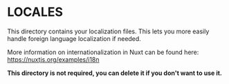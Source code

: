 # LOCALES

This directory contains your localization files.
This lets you more easily handle foreign language localization if needed.

More information on internationalization in Nuxt can be found here:
https://nuxtjs.org/examples/i18n

**This directory is not required, you can delete it if you don't want to use it.**